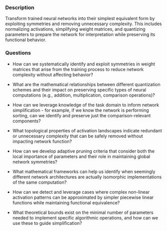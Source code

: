 ### Description

Transform trained neural networks into their simplest equivalent form by exploiting symmetries and removing unnecessary complexity. This includes normalizing activations, simplifying weight matrices, and quantizing parameters to prepare the network for interpretation while preserving its functional behavior.

### Questions

- How can we systematically identify and exploit symmetries in weight matrices that arise from the training process to reduce network complexity without affecting behavior?

- What are the mathematical relationships between different quantization schemes and their impact on preserving specific types of neural computations (e.g., addition, multiplication, comparison operations)?

- How can we leverage knowledge of the task domain to inform network simplification - for example, if we know the network is performing sorting, can we identify and preserve just the comparison-relevant components?

- What topological properties of activation landscapes indicate redundant or unnecessary complexity that can be safely removed without impacting network function?

- How can we develop adaptive pruning criteria that consider both the local importance of parameters and their role in maintaining global network symmetries?

- What mathematical frameworks can help us identify when seemingly different network architectures are actually isomorphic implementations of the same computation?

- How can we detect and leverage cases where complex non-linear activation patterns can be approximated by simpler piecewise linear functions while maintaining functional equivalence?

- What theoretical bounds exist on the minimal number of parameters needed to implement specific algorithmic operations, and how can we use these to guide simplification?

